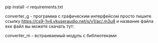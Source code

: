 pip install -r requirements.txt

converter_g - программа с графическим интерфейсом
просто пишите ссылку https://cs9-1v4.vkuseraudio.net/s/v1/ac/.m3u8
и название файла
exe файл вы можете скачать тут:

converter_m - встраиваемый модуль с библиотеками
